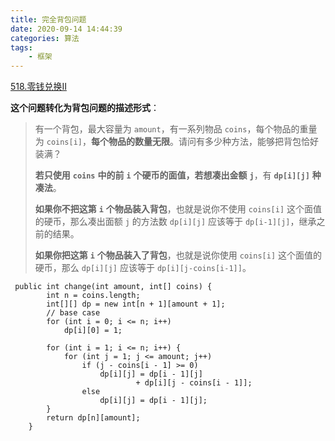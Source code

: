 ```yaml
---
title: 完全背包问题
date: 2020-09-14 14:44:39
categories: 算法
tags: 
	- 框架
---
```


[518.零钱兑换II](https://leetcode.com/problems/coin-change-2/)

**这个问题转化为背包问题的描述形式**：

>有一个背包，最大容量为 `amount`，有一系列物品 `coins`，每个物品的重量为 `coins[i]`，**每个物品的数量无限**。请问有多少种方法，能够把背包恰好装满？
>
>**若只使用** **`coins`** **中的前** **`i`** **个硬币的面值，若想凑出金额** **`j`**，有 **`dp[i][j]`** **种凑法**。
>
>**如果你不把这第** **`i`** **个物品装入背包**，也就是说你不使用 `coins[i]` 这个面值的硬币，那么凑出面额 `j` 的方法数 `dp[i][j]` 应该等于 `dp[i-1][j]`，继承之前的结果。
>
>**如果你把这第** **`i`** **个物品装入了背包**，也就是说你使用 `coins[i]` 这个面值的硬币，那么 `dp[i][j]` 应该等于 `dp[i][j-coins[i-1]]`。

```
 public int change(int amount, int[] coins) {
        int n = coins.length;
        int[][] dp = new int[n + 1][amount + 1];
        // base case
        for (int i = 0; i <= n; i++)
            dp[i][0] = 1;

        for (int i = 1; i <= n; i++) {
            for (int j = 1; j <= amount; j++)
                if (j - coins[i - 1] >= 0)
                    dp[i][j] = dp[i - 1][j]
                            + dp[i][j - coins[i - 1]];
                else
                    dp[i][j] = dp[i - 1][j];
        }
        return dp[n][amount];
    }
```

